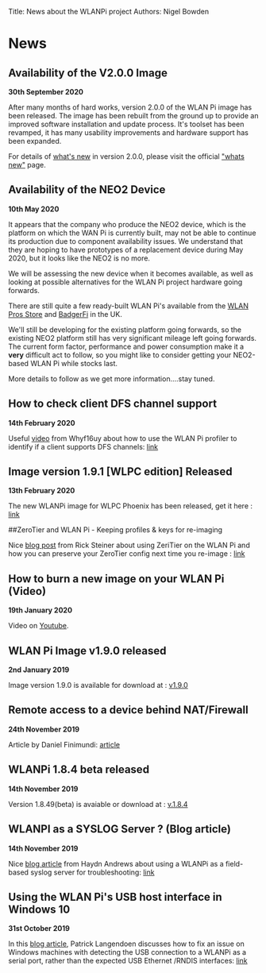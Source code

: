 Title: News about the WLANPi project
Authors: Nigel Bowden

# News

## Availability of the V2.0.0 Image

**30th September 2020**

After many months of hard works, version 2.0.0 of the WLAN Pi image has been released. The image has been rebuilt from the ground up to provide an improved software installation and update process. It's toolset has been revamped, it has many usability improvements and hardware support has been expanded.

For details of [what's new][whats_new] in version 2.0.0, please visit the official ["whats new"][whats_new] page.


## Availability of the NEO2 Device

**10th May 2020**

It appears that the company who produce the NEO2 device, which is the platform on which the WAN Pi is currently built, may not be able to continue its production due to component availability issues. We understand that they are hoping to have prototypes of a replacement device during May 2020, but it looks like the NEO2 is no more.

We will be assessing the new device when it becomes available,  as well as looking at possible alternatives for the WLAN Pi project hardware going forwards.

There are still quite a few ready-built WLAN Pi's available from the [WLAN Pros Store](http://www.wlanpros.com/product-category/store/) and [BadgerFi](http://badgerwifi.co.uk/store) in the UK. 

We'll still be developing for the existing platform going forwards, so the existing NEO2 platform still has very significant mileage left going forwards. The current form factor, performance and power consumption make it a **very** difficult act to follow, so you might like to consider getting your NEO2-based WLAN Pi while stocks last. 

More details to follow as we get more information....stay tuned.

## How to check client DFS channel support

**14th February 2020**

Useful [video][dfs_profiler] from Whyf16uy about how to use the WLAN Pi profiler to identify if a client supports DFS channels: [link][dfs_profiler]

## Image version 1.9.1 [WLPC edition] Released

**13th February 2020**

The new WLANPi image for WLPC Phoenix has been released, get it here : [link][v191]

##ZeroTier and WLAN Pi - Keeping profiles & keys for re-imaging

Nice [blog post][zt_image] from Rick Steiner about using ZeriTier on the WLAN Pi and how you can preserve your ZeroTier config next time you re-image : [link][zt_image]

## How to burn a new image on your WLAN Pi (Video)

**19th January 2020**

Video on [Youtube][burn_image].

## WLAN Pi Image v1.9.0 released

**2nd January 2019**

Image version 1.9.0 is available for download at : [v1.9.0][Ver_190]

## Remote access to a device behind NAT/Firewall

**24th November 2019**

Article by Daniel Finimundi: [article][remote_access]

## WLANPi 1.8.4 beta released

**14th November 2019**

Version 1.8.49(beta) is avaiable or download at : [v.1.8.4][Ver_184beta]

## WLANPI as a SYSLOG Server ? (Blog article)

**14th November 2019**

Nice [blog article][blog_syslog] from Haydn Andrews about using a WLANPi as a field-based syslog server for troubleshooting: [link][blog_syslog]


## Using the WLAN Pi's USB host interface in Windows 10

**31st October 2019**

In this [blog article][Win10_Host_Issue], Patrick Langendoen discusses how to fix an issue on Windows machines with detecting the USB connection to a WLANPi as a serial port, rather than the expected USB Ethernet /RNDIS interfaces: [link][Win10_Host_Issue]


<!-- Link list -->
[Win10_Host_Issue]: https://dutchwifigeek.blogspot.com/2019/10/using-wlan-pis-usb-host-interface-in.html
[Ver_184beta]: https://github.com/WLAN-Pi/wlanpi/releases/tag/v1.8.4_beta
[Ver_190]: https://github.com/WLAN-Pi/wlanpi/releases/tag/v1.9.0
[blog_syslog]: https://thewlan.com.au/2019/11/14/wlanpi-as-a-syslog-server/
[remote_access]: https://thoughts.finimundi.com/remote-access-to-a-device-behind-nat-firewall/
[burn_image]: https://youtu.be/sD4WlNyyWDs
[v191]: https://github.com/WLAN-Pi/wlanpi/releases/tag/v1.9.1
[zt_image]: https://rickwifiguy.wordpress.com/2020/02/11/zerotier-and-wlanpi-keeping-profiles-and-keys-for-re-imaging/
[dfs_profiler]: https://www.youtube.com/watch?v=SVjCwcrxUPU
[whats_new]: v2/index.md

